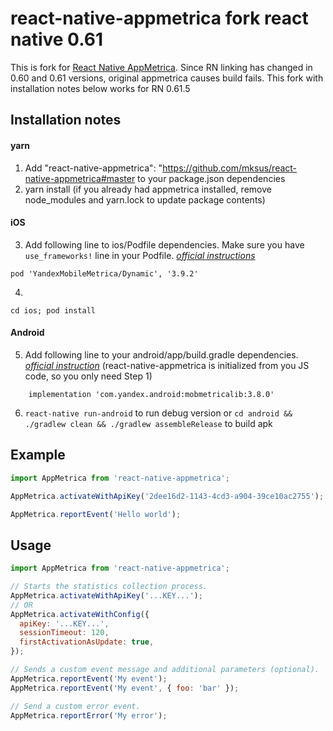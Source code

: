 # react-native-appmetrica fork react native 0.61
This is fork for [React Native AppMetrica](https://github.com/yandexmobile/react-native-appmetrica).
Since RN linking has changed in 0.60 and 0.61 versions, original appmetrica causes build fails.
This fork with installation notes below works for RN 0.61.5

## Installation notes

#### yarn
1. Add "react-native-appmetrica": "https://github.com/mksus/react-native-appmetrica#master to your package.json dependencies
2. yarn install (if you already had appmetrica installed, remove node_modules and yarn.lock to update package contents)
#### iOS
3. Add following line to ios/Podfile dependencies. Make sure you have ```use_frameworks!``` line in your Podfile. 
[_official instructions_](https://tech.yandex.com/appmetrica/doc/mobile-sdk-dg/tasks/ios-quickstart-docpage/)
```
pod 'YandexMobileMetrica/Dynamic', '3.9.2'
``` 
4. 
``` 
cd ios; pod install
```
#### Android
5. Add following line to your android/app/build.gradle dependencies.
[_official instruction_](https://tech.yandex.com/appmetrica/doc/mobile-sdk-dg/concepts/android-initialize-docpage/) 
(react-native-appmetrica is initialized from you JS code, so you only need Step 1)
```
    implementation 'com.yandex.android:mobmetricalib:3.8.0'
```
6. ```react-native run-android``` to run debug version or ```cd android && ./gradlew clean && ./gradlew assembleRelease``` to build apk

## Example

```js
import AppMetrica from 'react-native-appmetrica';

AppMetrica.activateWithApiKey('2dee16d2-1143-4cd3-a904-39ce10ac2755');

AppMetrica.reportEvent('Hello world');
```

## Usage

```js
import AppMetrica from 'react-native-appmetrica';

// Starts the statistics collection process.
AppMetrica.activateWithApiKey('...KEY...');
// OR
AppMetrica.activateWithConfig({
  apiKey: '...KEY...',
  sessionTimeout: 120,
  firstActivationAsUpdate: true,
});

// Sends a custom event message and additional parameters (optional).
AppMetrica.reportEvent('My event');
AppMetrica.reportEvent('My event', { foo: 'bar' });

// Send a custom error event.
AppMetrica.reportError('My error');
```
